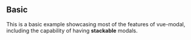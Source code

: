 <h2>Basic</h2>

This is a basic example showcasing most of the features of vue-modal, 
including the capability of having **stackable** modals.  

<vue-example file="basic" />
